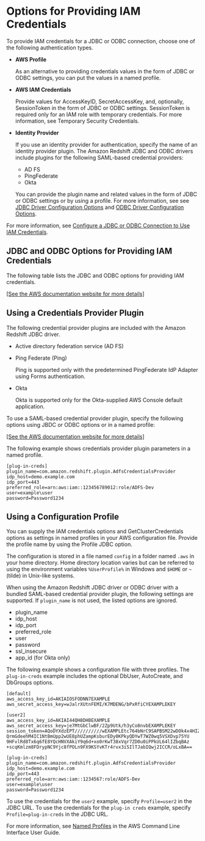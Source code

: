 # Options for Providing IAM Credentials<a name="options-for-providing-iam-credentials"></a>

To provide IAM credentials for a JDBC or ODBC connection, choose one of the following authentication types\.
+ **AWS Profile** 

  As an alternative to providing credentials values in the form of JDBC or ODBC settings, you can put the values in a named profile\. 
+ **AWS IAM Credentials**

  Provide values for AccessKeyID, SecretAccessKey, and, optionally, SessionToken in the form of JDBC or ODBC settings\. SessionToken is required only for an IAM role with temporary credentials\. For more information, see Temporary Security Credentials\. 
+ **Identity Provider** 

  If you use an identity provider for authentication, specify the name of an identity provider plugin\. The Amazon Redshift JDBC and ODBC drivers include plugins for the following SAML\-based credential providers: 
  + AD FS
  + PingFederate
  + Okta

  You can provide the plugin name and related values in the form of JDBC or ODBC settings or by using a profile\. For more information, see see [JDBC Driver Configuration Options](configure-jdbc-options.md) and [ODBC Driver Configuration Options](configure-odbc-options.md)\. 

For more information, see [Configure a JDBC or ODBC Connection to Use IAM Credentials](generating-iam-credentials-configure-jdbc-odbc.md)\.

## JDBC and ODBC Options for Providing IAM Credentials<a name="jdbc-options-for-providing-iam-credentials"></a>

The following table lists the JDBC and ODBC options for providing IAM credentials\.

[\[See the AWS documentation website for more details\]](http://docs.aws.amazon.com/redshift/latest/mgmt/options-for-providing-iam-credentials.html)

## Using a Credentials Provider Plugin<a name="using-credentials-provider-plugin"></a>

The following credential provider plugins are included with the Amazon Redshift JDBC driver\.
+ Active directory federation service \(AD FS\) 
+ Ping Federate \(Ping\) 

  Ping is supported only with the predetermined PingFederate IdP Adapter using Forms authentication\. 
+ Okta 

  Okta is supported only for the Okta\-supplied AWS Console default application\. 

 To use a SAML\-based credential provider plugin, specify the following options using JBDC or ODBC options or in a named profile: 

[\[See the AWS documentation website for more details\]](http://docs.aws.amazon.com/redshift/latest/mgmt/options-for-providing-iam-credentials.html)

The following example shows credentials provider plugin parameters in a named profile\.

```
[plug-in-creds]
plugin_name=com.amazon.redshift.plugin.AdfsCredentialsProvider
idp_host=demo.example.com
idp_port=443  
preferred_role=arn:aws:iam::123456789012:role/ADFS-Dev
user=example\user
password=Password1234
```

## Using a Configuration Profile<a name="using-configuration-profile"></a>

You can supply the IAM credentials options and GetClusterCredentials options as settings in named profiles in your AWS configuration file\. Provide the profile name by using the Profile JDBC option\. 

The configuration is stored in a file named `config` in a folder named `.aws` in your home directory\. Home directory location varies but can be referred to using the environment variables `%UserProfile%` in Windows and `$HOME` or `~` \(tilde\) in Unix\-like systems\.

When using the Amazon Redshift JDBC driver or ODBC driver with a bundled SAML\-based credential provider plugin, the following settings are supported\. If `plugin_name` is not used, the listed options are ignored\.
+ plugin\_name 
+ idp\_host 
+ idp\_port 
+ preferred\_role 
+ user 
+ password 
+ ssl\_insecure 
+ app\_id \(for Okta only\)

The following example shows a configuration file with three profiles\. The `plug-in-creds` example includes the optional DbUser, AutoCreate, and DbGroups options\.

```
[default]
aws_access_key_id=AKIAIOSFODNN7EXAMPLE
aws_secret_access_key=wJalrXUtnFEMI/K7MDENG/bPxRfiCYEXAMPLEKEY

[user2]
aws_access_key_id=AKIAI44QH8DHBEXAMPLE
aws_secret_access_key=je7MtGbClwBF/2Zp9Utk/h3yCo8nvbEXAMPLEKEY
session_token=AQoDYXdzEPT//////////wEXAMPLEtc764bNrC9SAPBSM22wDOk4x4HIZ8j4FZTwdQWLWsKWHGBuFqwAeMicRXmxfpSPfIeoIYRqTflfKD8YUuwthAx7mSEI/qkPpKPi/kMcGd
QrmGdeehM4IC1NtBmUpp2wUE8phUZampKsburEDy0KPkyQDYwT7WZ0wq5VSXDvp75YU
9HFvlRd8Tx6q6fE8YQcHNVXAkiY9q6d+xo0rKwT38xVqr7ZD0u0iPPkUL64lIZbqBAz
+scqKmlzm8FDrypNC9Yjc8fPOLn9FX9KSYvKTr4rvx3iSIlTJabIQwj2ICCR/oLxBA==

[plug-in-creds]
plugin_name=com.amazon.redshift.plugin.AdfsCredentialsProvider
idp_host=demo.example.com
idp_port=443
preferred_role=arn:aws:iam::1234567:role/ADFS-Dev
user=example\user
password=Password1234
```

To use the credentials for the `user2` example, specify `Profile=user2` in the JDBC URL\. To use the credentials for the `plug-in creds` example, specify `Profile=plug-in-creds` in the JDBC URL\. 

For more information, see [Named Profiles](https://docs.aws.amazon.com/cli/latest/userguide/cli-multiple-profiles.html) in the AWS Command Line Interface User Guide\. 